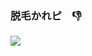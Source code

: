 ### 脱毛かれピ　👎

<img src='https://lh3.googleusercontent.com/a-/AOh14GjNAwRNo1BAEGq3wEMfEVmJzRoAhYYoaEq25E-5=s96-c-rg-br100'>
<!--
**gnk-82/gnk-82** is a ✨ _special_ ✨ repository because its `README.md` (this file) appears on your GitHub profile.

Here are some ideas to get you started:

- 🔭 I’m currently working on ...
- 🌱 I’m currently learning ...
- 👯 I’m looking to collaborate on ...
- 🤔 I’m looking for help with ...
- 💬 Ask me about ...
- 📫 How to reach me: ...
- 😄 Pronouns: ...
- ⚡ Fun fact: ...
-->
